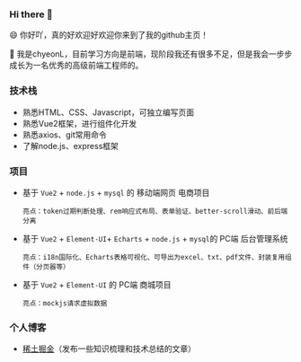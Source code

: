 ### Hi there 👋

😄 你好吖，真的好欢迎好欢迎你来到了我的github主页！

🌱 我是chyeonL，目前学习方向是前端，现阶段我还有很多不足，但是我会一步步成长为一名优秀的高级前端工程师的。


### 技术栈

- 熟悉HTML、CSS、Javascript，可独立编写页面
- 熟悉Vue2框架，进行组件化开发
- 熟悉axios、git常用命令
- 了解node.js、express框架


### 项目

- 基于 `Vue2` + `node.js` + `mysql` 的 移动端网页 电商项目

      亮点：token过期判断处理、rem响应式布局、表单验证、better-scroll滑动、前后端分离
- 基于 `Vue2` + `Element-UI`+ `Echarts` + `node.js`  + `mysql`的 PC端 后台管理系统

      亮点：i18n国际化、Echarts表格可视化、可导出为excel、txt、pdf文件、封装复用组件（分页器等）
- 基于 `Vue2` + `Element-UI` 的 PC端 商城项目

      亮点：mockjs请求虚拟数据


### 个人博客

- [稀土掘金](https://juejin.cn/user/251154620235368/posts)（发布一些知识梳理和技术总结的文章）
